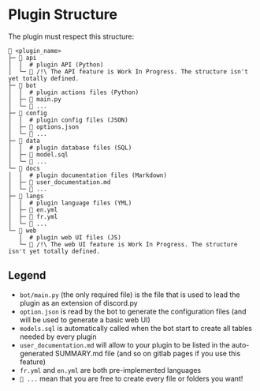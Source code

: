 # Plugin Structure

The plugin must respect this structure:
```
📁 <plugin_name>
├─ 📁 api
│  │  # plugin API (Python)
│  └─ 📄 /!\ The API feature is Work In Progress. The structure isn't yet totally defined.
├─ 📁 bot
│  │  # plugin actions files (Python)
│  ├─ 📄 main.py
│  └─ 📄 ...
├─ 📁 config
│  │  # plugin config files (JSON)
│  ├─ 📄 options.json
│  └─ 📄 ...
├─ 📁 data
│  │  # plugin database files (SQL)
│  ├─ 📄 model.sql
│  └─ 📄 ...
└─ 📁 docs
│  │  # plugin documentation files (Markdown)
│  ├─ 📄 user_documentation.md
│  └─ 📄 ...
├─ 📁 langs
│  │  # plugin language files (YML)
│  ├─ 📄 en.yml
│  ├─ 📄 fr.yml
│  └─ 📄 ...
└─ 📁 web
   │  # plugin web UI files (JS)
   └─ 📄 /!\ The web UI feature is Work In Progress. The structure isn't yet totally defined.
```

## Legend

* `bot/main.py` (the only required file) is the file that is used to lead the plugin as an extension of discord.py
* `option.json` is read by the bot to generate the configuration files (and will be used to generate a basic web UI)
* `models.sql` is automatically called when the bot start to create all tables needed by every plugin
* `user_documentation.md` will allow to your plugin to be listed in the auto-generated SUMMARY.md file (and so on gitlab pages if you use this feature)
* `fr.yml` and `en.yml` are both pre-implemented languages
* `📄 ...` mean that you are free to create every file or folders you want!
